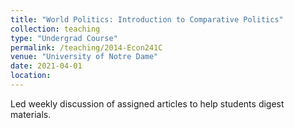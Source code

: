 ```yaml
---
title: "World Politics: Introduction to Comparative Politics"
collection: teaching
type: "Undergrad Course"
permalink: /teaching/2014-Econ241C
venue: "University of Notre Dame"
date: 2021-04-01
location:
---
```


 Led weekly discussion of assigned articles to help students digest materials. 
